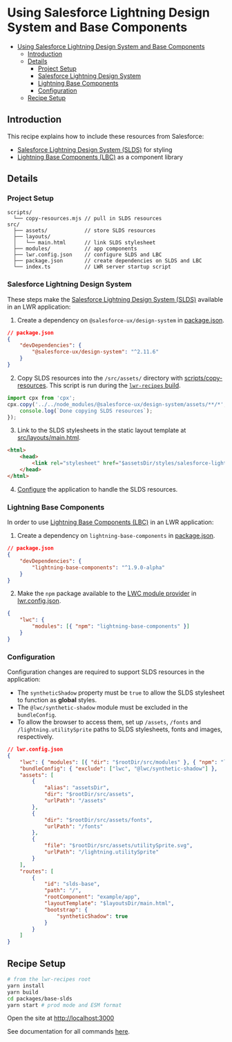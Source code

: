 # Using Salesforce Lightning Design System and Base Components

-   [Using Salesforce Lightning Design System and Base Components](#using-salesforce-lightning-design-system-and-base-components)
    -   [Introduction](#introduction)
    -   [Details](#details)
        -   [Project Setup](#project-setup)
        -   [Salesforce Lightning Design System](#salesforce-lightning-design-system)
        -   [Lightning Base Components](#lightning-base-components)
        -   [Configuration](#configuration)
    -   [Recipe Setup](#recipe-setup)

## Introduction

This recipe explains how to include these resources from Salesforce:

-   [Salesforce Lightning Design System (SLDS)](https://www.lightningdesignsystem.com/getting-started/) for styling
-   [Lightning Base Components (LBC)](https://developer.salesforce.com/docs/component-library/overview/components) as a component library

## Details

### Project Setup

```
scripts/
  └── copy-resources.mjs // pull in SLDS resources
src/
  ├── assets/            // store SLDS resources
  ├── layouts/
  │   └── main.html      // link SLDS stylesheet
  ├── modules/           // app components
  ├── lwr.config.json    // configure SLDS and LBC
  ├── package.json       // create dependencies on SLDS and LBC
  └── index.ts           // LWR server startup script
```

### Salesforce Lightning Design System

These steps make the [Salesforce Lightning Design System (SLDS)](https://www.lightningdesignsystem.com/getting-started/) available in an LWR application:

1. Create a dependency on `@salesforce-ux/design-system` in [package.json](./package.json).

```json
// package.json
{
    "devDependencies": {
        "@salesforce-ux/design-system": "^2.11.6"
    }
}
```

2. Copy SLDS resources into the `/src/assets/` directory with [scripts/copy-resources](./scripts/copy-resources.mjs). This script is run during the [`lwr-recipes` build](#recipe-setup).

```js
import cpx from 'cpx';
cpx.copy('../../node_modules/@salesforce-ux/design-system/assets/**/*', 'src/assets', () => {
    console.log(`Done copying SLDS resources`);
});
```

3. Link to the SLDS stylesheets in the static layout template at [src/layouts/main.html](./src/layouts/main.html).

```html
<html>
    <head>
        <link rel="stylesheet" href="$assetsDir/styles/salesforce-lightning-design-system.css" />
    </head>
</html>
```

4. [Configure](#configuration) the application to handle the SLDS resources.

### Lightning Base Components

In order to use [Lightning Base Components (LBC)](https://developer.salesforce.com/docs/component-library/overview/components) in an LWR application:

1. Create a dependency on `lightning-base-components` in [package.json](./package.json).

```json
// package.json
{
    "devDependencies": {
        "lightning-base-components": "^1.9.0-alpha"
    }
}
```

2. Make the `npm` package available to the [LWC module provider](https://rfcs.lwc.dev/rfcs/lwc/0020-module-resolution) in [lwr.config.json](./lwr.config.json).

```json
{
    "lwc": {
        "modules": [{ "npm": "lightning-base-components" }]
    }
}
```

### Configuration

Configuration changes are required to support SLDS resources in the application:

-   The `syntheticShadow` property must be `true` to allow the SLDS stylesheet to function as **global** styles.
-   The `@lwc/synthetic-shadow` module must be excluded in the `bundleConfig`.
-   To allow the browser to access them, set up `/assets`, `/fonts` and `/lightning.utilitySprite` paths to SLDS stylesheets, fonts and images, respectively.

```json
// lwr.config.json
{
    "lwc": { "modules": [{ "dir": "$rootDir/src/modules" }, { "npm": "lightning-base-components" }] },
    "bundleConfig": { "exclude": ["lwc", "@lwc/synthetic-shadow"] },
    "assets": [
        {
            "alias": "assetsDir",
            "dir": "$rootDir/src/assets",
            "urlPath": "/assets"
        },
        {
            "dir": "$rootDir/src/assets/fonts",
            "urlPath": "/fonts"
        },
        {
            "file": "$rootDir/src/assets/utilitySprite.svg",
            "urlPath": "/lightning.utilitySprite"
        }
    ],
    "routes": [
        {
            "id": "slds-base",
            "path": "/",
            "rootComponent": "example/app",
            "layoutTemplate": "$layoutsDir/main.html",
            "bootstrap": {
                "syntheticShadow": true
            }
        }
    ]
}
```

## Recipe Setup

```bash
# from the lwr-recipes root
yarn install
yarn build
cd packages/base-slds
yarn start # prod mode and ESM format
```

Open the site at [http://localhost:3000](http://localhost:3000)

See documentation for all commands [here](https://github.com/salesforce/lwr-recipes/blob/master/doc/get_started.md).
